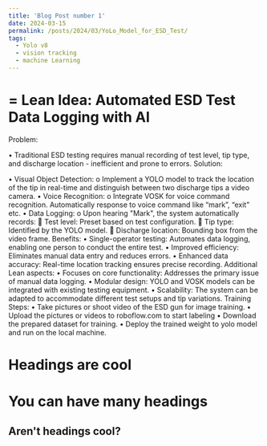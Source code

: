 ```yaml
---
title: 'Blog Post number 1'
date: 2024-03-15
permalink: /posts/2024/03/YoLo_Model_for_ESD_Test/
tags:
  - Yolo v8
  - vision tracking
  - machine Learning
---
```

=
Lean Idea: Automated ESD Test Data Logging with AI
=
Problem:

•	Traditional ESD testing requires manual recording of test level, tip type, and discharge location - inefficient and prone to errors.
Solution:

•	Visual Object Detection:
o	Implement a YOLO model to track the location of the tip in real-time and distinguish between two discharge tips a video camera.
•	Voice Recognition:
o	Integrate VOSK for voice command recognition. Automatically response to voice command like “mark”, “exit” etc. 
•	Data Logging:
o	Upon hearing "Mark", the system automatically records:
	Test level: Preset based on test configuration.
	Tip type: Identified by the YOLO model.
	Discharge location: Bounding box from the video frame.
Benefits:
•	Single-operator testing: Automates data logging, enabling one person to conduct the entire test.
•	Improved efficiency: Eliminates manual data entry and reduces errors.
•	Enhanced data accuracy: Real-time location tracking ensures precise recording.
Additional Lean aspects:
•	Focuses on core functionality: Addresses the primary issue of manual data logging.
•	Modular design: YOLO and VOSK models can be integrated with existing testing equipment.
•	Scalability: The system can be adapted to accommodate different test setups and tip variations.
Training Steps:
•	Take pictures or shoot video of the ESD gun for image training. 
•	Upload the pictures or videos to roboflow.com to start labeling 
•	Download the prepared dataset for training. 
•	Deploy the trained weight to yolo model and run on the local machine. 

Headings are cool
======

You can have many headings
======

Aren't headings cool?
------
